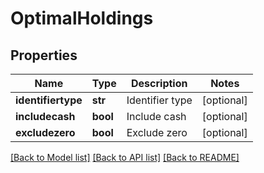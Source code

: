 # OptimalHoldings

## Properties
Name | Type | Description | Notes
------------ | ------------- | ------------- | -------------
**identifiertype** | **str** | Identifier type | [optional] 
**includecash** | **bool** | Include cash | [optional] 
**excludezero** | **bool** | Exclude zero | [optional] 

[[Back to Model list]](../README.md#documentation-for-models) [[Back to API list]](../README.md#documentation-for-api-endpoints) [[Back to README]](../README.md)


